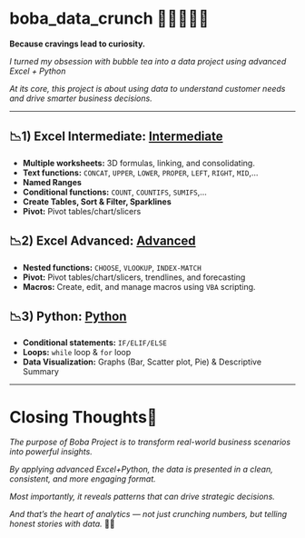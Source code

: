 # boba_data_crunch 🧋👩🏻‍💻✨

**Because cravings lead to curiosity.**

_I turned my obsession with bubble tea into a data project using advanced Excel + Python_ 

_At its core, this project is about using data to understand customer needs and drive smarter business decisions._

---

## 📉1) Excel Intermediate: [Intermediate ](https://github.com/amy941/boba_data_crunch/tree/main/1_Excel_Intermediate_boba)
- **Multiple worksheets:** 3D formulas, linking, and consolidating.
- **Text functions:** `CONCAT`, `UPPER`, `LOWER`, `PROPER`, `LEFT`, `RIGHT`, `MID`,...
- **Named Ranges**
- **Conditional functions:** `COUNT`, `COUNTIFS`, `SUMIFS`,...
- **Create Tables, Sort & Filter, Sparklines**
- **Pivot:** Pivot tables/chart/slicers

## 📉2) Excel Advanced: [Advanced](https://github.com/amy941/boba_data_crunch/tree/main/2_Excel_Advanced_boba)
- **Nested functions:** `CHOOSE`, `VLOOKUP`, `INDEX-MATCH`
- **Pivot:** Pivot tables/chart/slicers, trendlines, and forecasting
- **Macros:**  Create, edit, and manage macros using `VBA` scripting.

## 📉3) Python: [Python](https://github.com/amy941/boba_data_crunch/tree/main/3_Python)
- **Conditional statements:** `IF/ELIF/ELSE`
- **Loops:** `while` loop & `for` loop
- **Data Visualization:** Graphs (Bar, Scatter plot, Pie) & Descriptive Summary

---

# Closing Thoughts💭
_The purpose of Boba Project is to transform real-world business scenarios into powerful insights._ 

_By applying advanced Excel+Python, the data is presented in a clean, consistent, and more engaging format._

_Most importantly, it reveals patterns that can drive strategic decisions._ 

_And that’s the heart of analytics — not just crunching numbers, but telling honest stories with data._ 🧋💓
